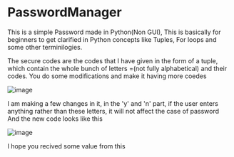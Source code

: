 # PasswordManager
This is a simple Password made in Python(Non GUI), This is basically for beginners to get clarified in Python concepts like Tuples, For loops and some other terminilogies.

The secure codes are the codes that I have given in the form of a tuple, which contain the whole bunch of letters =(not fully alphabetical) and their codes. You do some modifications and make it having more coedes

![image](https://user-images.githubusercontent.com/67814686/113501033-2409ce00-9540-11eb-8d4e-fd1014c40028.png)

I am making a few changes in it, in the 'y' and 'n' part, if the user enters anything rather than these letters, it will not affect the case of password
And the new code looks like this

![image](https://user-images.githubusercontent.com/67814686/113668760-56e2cc00-96d0-11eb-90c3-ab218a05bcc3.png)

I hope you recived some value from this

